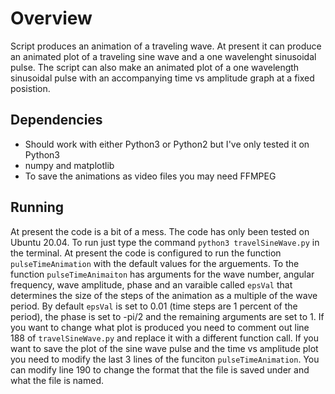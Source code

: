 # Overview
Script produces an animation of a traveling wave.
At present it can produce an animated plot of a traveling sine wave and a one wavelenght sinusoidal pulse.
The script can also make an animated plot of a one wavelength sinusoidal pulse with an accompanying time vs amplitude graph at a fixed posistion. 

## Dependencies
* Should work with either Python3 or Python2 but I've only tested it on Python3
* numpy and matplotlib
* To save the animations as video files you may need FFMPEG

## Running
At present the code is a bit of a mess.
The code has only been tested on Ubuntu 20.04.
To run just type the command `python3 travelSineWave.py` in the terminal.
At present the code is configured to run the function `pulseTimeAnimation` with the default values for the arguements.
To the function `pulseTimeAnimaiton` has arguments for the wave number, angular frequency, wave amplitude, phase and an varaible called `epsVal` that determines the size of the steps of the animation as a multiple of the wave period.
By default `epsVal` is set to 0.01 (time steps are 1 percent of the period), the phase is set to -pi/2 and the remaining arguments are set to 1.
If you want to change what plot is produced you need to comment out line 188 of `travelSineWave.py` and replace it with a different function call.
If you want to save the plot of the sine wave pulse and the time vs amplitude plot you need to modify the last 3 lines of the funciton `pulseTimeAnimation`.
You can modify line 190 to change the format that the file is saved under and what the file is named.
